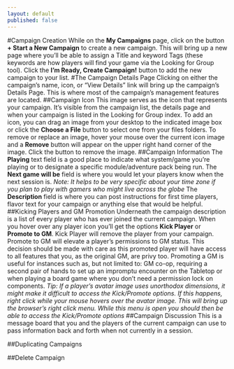 ```yaml
---
layout: default
published: false
---
```


#Campaign Creation
While on the **My Campaigns** page, click on the button **+ Start a New Campaign** to create a new campaign. This will bring up a new page where you’ll be able to assign a Title and keyword Tags (these keywords are how players will find your game via the Looking for Group tool). Click the **I’m Ready, Create Campaign!** button to add the new campaign to your list.
#The Campaign Details Page
Clicking on either the campaign’s name, icon, or “View Details” link will bring up the campaign’s Details Page. This is where most of the campaign’s management features are located.
##Campaign Icon
This image serves as the icon that represents your campaign. It’s visible from the campaign list, the details page and when your campaign is listed in the Looking for Group index. To add an icon, you can drag an image from your desktop to the indicated image box or click the **Choose a File** button to select one from your files folders. To remove or replace an image, hover your mouse over the current icon image and a **Remove** button will appear on the upper right hand corner of the image. Click the button to remove the image.
##Campaign Information
The **Playing** text field is a good place to indicate what system/game you’re playing or to designate a specific module/adventure pack being run. The **Next game will be** field is where you would let your players know when the next session is. *Note: It helps to be very specific about your time zone if you plan to play with gamers who might live across the globe* The **Description** field is where you can post instructions for first time players, flavor text for your campaign or anything else that would be helpful.
##Kicking Players and GM Promotion
Underneath the campaign description is a list of every player who has ever joined the current campaign. When you hover over any player icon you’ll get the options **Kick Player** or **Promote to GM**. Kick Player will remove the player from your campaign. Promote to GM will elevate a player’s permissions to GM status. This decision should be made with care as this promoted player will have access to all features that you, as the original GM, are privy too. Promoting a GM is useful for instances such as, but not limited to: GM co-op, requiring a second pair of hands to set up an impromptu encounter on the Tabletop or when playing a board game where you don’t need a permission lock on components.
*Tip: If a player’s avatar image uses unorthodox dimensions, it might make it difficult to access the Kick/Promote options. If this happens, right click while your mouse hovers over the avatar image. This will bring up the browser’s right click menu. While this menu is open you should then be able to access the Kick/Promote options*
##Campaign Discussion
This is a message board that you and the players of the current campaign can use to pass information back and forth when not currently in a session.


##Duplicating Campaigns

##Delete Campaign